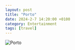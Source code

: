 ```yaml
---
layout: post
title: "Porto"
date: 2024-2-7 14:20:00 +0100
category: Entertainment
tags: [travel]
---
```

<p><img src="/images/2024/2/porto.jpg" alt="Porto" class="image-single" /></p>
